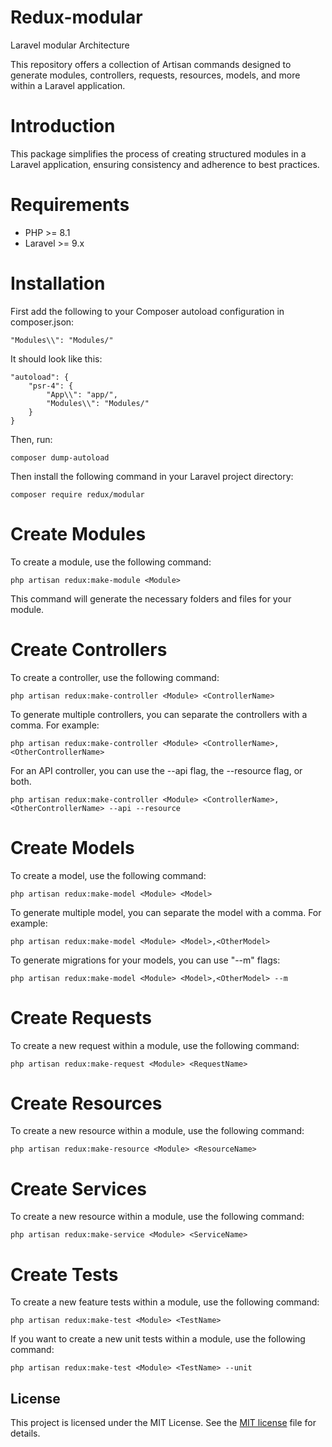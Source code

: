 # Redux-modular
Laravel modular Architecture

This repository offers a collection of Artisan commands designed to generate modules, controllers, requests, resources, models, and more within a Laravel application.

# Introduction
This package simplifies the process of creating structured modules in a Laravel application, ensuring consistency and adherence to best practices.

# Requirements

- PHP >= 8.1
- Laravel >= 9.x

# Installation

First add the following to your Composer autoload configuration in composer.json:

```
"Modules\\": "Modules/"
```

It should look like this:

```
"autoload": {
    "psr-4": {
        "App\\": "app/",
        "Modules\\": "Modules/"
    }
}
```

Then, run:

```
composer dump-autoload
```

Then install the following command in your Laravel project directory:

```
composer require redux/modular
```

# Create Modules

To create a module, use the following command:

```
php artisan redux:make-module <Module>
```

This command will generate the necessary folders and files for your module.

# Create Controllers

To create a controller, use the following command:

```
php artisan redux:make-controller <Module> <ControllerName>
```
To generate multiple controllers, you can separate the controllers with a comma. For example: 

```
php artisan redux:make-controller <Module> <ControllerName>,<OtherControllerName>
```

For an API controller, you can use the --api flag, the --resource flag, or both.

```
php artisan redux:make-controller <Module> <ControllerName>,<OtherControllerName> --api --resource
```

# Create Models

To create a model, use the following command:

```
php artisan redux:make-model <Module> <Model>
```

To generate multiple model, you can separate the model with a comma. For example: 

```
php artisan redux:make-model <Module> <Model>,<OtherModel>
```

To generate migrations for your models, you can use "--m" flags:

```
php artisan redux:make-model <Module> <Model>,<OtherModel> --m
```

# Create Requests

To create a new request within a module, use the following command:

```
php artisan redux:make-request <Module> <RequestName>
```

# Create Resources

To create a new resource within a module, use the following command:

```
php artisan redux:make-resource <Module> <ResourceName>
```

# Create Services

To create a new resource within a module, use the following command:

```
php artisan redux:make-service <Module> <ServiceName>
```

# Create Tests

To create a new feature tests within a module, use the following command:

```
php artisan redux:make-test <Module> <TestName>
```

If you want to create a new unit tests within a module, use the following command:

```
php artisan redux:make-test <Module> <TestName> --unit
```

## License

This project is licensed under the MIT License. See the [MIT license](LICENSE) file for details.
